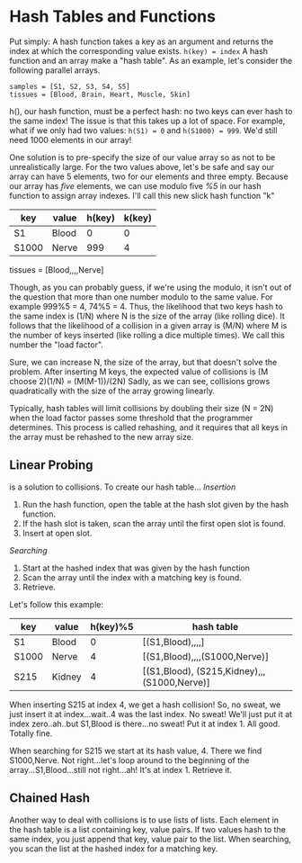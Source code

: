 # Hash Tables and Functions

Put simply: A hash function takes a key as an argument and returns the index at which the corresponding value exists. `h(key) = index` A hash function and an array make a "hash table". As an example, let's consider the following parallel arrays.

```
samples = [S1, S2, S3, S4, S5]
tissues = [Blood, Brain, Heart, Muscle, Skin]
```

h(), our hash function, must be a perfect hash: no two keys can ever hash to the same index! The issue is that this takes up a lot of space. For example, what if we only had two values: `h(S1) = 0` and `h(S1000) = 999`. We'd still need 1000 elements in our array!

One solution is to pre-specify the size of our value array so as not to be unrealistically large. For the two values above, let's be safe and say our array can have 5 elements, two for our elements and three empty. Because our array has _five_ elements, we can use modulo five _%5_ in our hash function to assign array indexes. I'll call this new slick hash function "k"

key   | value | h(key) | k(key)
----- | ----- | ------ | ------
S1    | Blood | 0      | 0
S1000 | Nerve | 999    | 4

tissues = [Blood,,,,Nerve]

Though, as you can probably guess, if we're using the modulo, it isn't out of the question that more than one number modulo to the same value. For example 999%5 = 4, 74%5 = 4\. Thus, the likelihood that two keys hash to the same index is (1/N) where N is the size of the array (like rolling dice). It follows that the likelihood of a collision in a given array is (M/N) where M is the number of keys inserted (like rolling a dice multiple times). We call this number the "load factor".

Sure, we can increase N, the size of the array, but that doesn't solve the problem. After inserting M keys, the expected value of collisions is (M choose 2)(1/N) = (M(M-1))/(2N) Sadly, as we can see, collisions grows quadratically with the size of the array growing linearly.

Typically, hash tables will limit collisions by doubling their size (N = 2N) when the load factor passes some threshold that the programmer determines. This process is called rehashing, and it requires that all keys in the array must be rehashed to the new array size.

## Linear Probing

is a solution to collisions. To create our hash table... _Insertion_

1. Run the hash function, open the table at the hash slot given by the hash function.
2. If the hash slot is taken, scan the array until the first open slot is found.
3. Insert at open slot.

_Searching_

1. Start at the hashed index that was given by the hash function
2. Scan the array until the index with a matching key is found.
3. Retrieve.

Let's follow this example:

key   | value  | h(key)%5 | hash table
----- | ------ | -------- | -------------------------------------------
S1    | Blood  | 0        | [(S1,Blood),,,,]
S1000 | Nerve  | 4        | [(S1,Blood),,,,(S1000,Nerve)]
S215  | Kidney | 4        | [(S1,Blood), (S215,Kidney),,,(S1000,Nerve)]

When inserting S215 at index 4, we get a hash collision! So, no sweat, we just insert it at index...wait..4 was the last index. No sweat! We'll just put it at index zero..ah..but S1,Blood is there...no sweat! Put it at index 1\. All good. Totally fine.

When searching for S215 we start at its hash value, 4\. There we find S1000,Nerve. Not right...let's loop around to the beginning of the array...S1,Blood...still not right...ah! It's at index 1\. Retrieve it.

## Chained Hash

Another way to deal with collisions is to use lists of lists. Each element in the hash table is a list containing key, value pairs. If two values hash to the same index, you just append that key, value pair to the list. When searching, you scan the list at the hashed index for a matching key.
